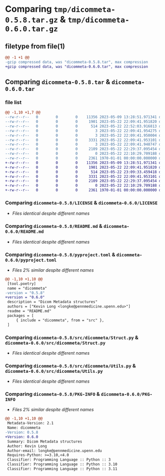 # Comparing `tmp/dicommeta-0.5.8.tar.gz` & `tmp/dicommeta-0.6.0.tar.gz`

## filetype from file(1)

```diff
@@ -1 +1 @@
-gzip compressed data, was "dicommeta-0.5.8.tar", max compression
+gzip compressed data, was "dicommeta-0.6.0.tar", max compression
```

## Comparing `dicommeta-0.5.8.tar` & `dicommeta-0.6.0.tar`

### file list

```diff
@@ -1,10 +1,7 @@
--rw-r--r--   0        0        0    11356 2023-05-09 13:28:51.971341 dicommeta-0.5.8/LICENSE
--rw-r--r--   0        0        0     1901 2023-05-22 22:09:41.951820 dicommeta-0.5.8/README.md
--rw-r--r--   0        0        0      514 2023-05-22 22:52:03.916813 dicommeta-0.5.8/pyproject.toml
--rw-r--r--   0        0        0        3 2023-05-22 22:09:41.954275 dicommeta-0.5.8/src/dicommeta/Instance.py
--rw-r--r--   0        0        0        3 2023-05-22 22:09:41.950004 dicommeta-0.5.8/src/dicommeta/Series.py
--rw-r--r--   0        0        0     3331 2023-05-22 22:09:41.953101 dicommeta-0.5.8/src/dicommeta/Struct.py
--rw-r--r--   0        0        0        3 2023-05-22 22:09:41.948747 dicommeta-0.5.8/src/dicommeta/Study.py
--rw-r--r--   0        0        0     2109 2023-05-22 22:29:37.095454 dicommeta-0.5.8/src/dicommeta/Utils.py
--rw-r--r--   0        0        0        0 2023-05-22 22:10:29.709188 dicommeta-0.5.8/src/dicommeta/__init__.py
--rw-r--r--   0        0        0     2361 1970-01-01 00:00:00.000000 dicommeta-0.5.8/PKG-INFO
+-rw-r--r--   0        0        0    11356 2023-05-09 13:28:51.971341 dicommeta-0.6.0/LICENSE
+-rw-r--r--   0        0        0     1901 2023-05-22 22:09:41.951820 dicommeta-0.6.0/README.md
+-rw-r--r--   0        0        0      514 2023-05-22 23:09:33.459418 dicommeta-0.6.0/pyproject.toml
+-rw-r--r--   0        0        0     3331 2023-05-22 22:09:41.953101 dicommeta-0.6.0/src/dicommeta/Struct.py
+-rw-r--r--   0        0        0     2109 2023-05-22 22:29:37.095454 dicommeta-0.6.0/src/dicommeta/Utils.py
+-rw-r--r--   0        0        0        0 2023-05-22 22:10:29.709188 dicommeta-0.6.0/src/dicommeta/__init__.py
+-rw-r--r--   0        0        0     2361 1970-01-01 00:00:00.000000 dicommeta-0.6.0/PKG-INFO
```

### Comparing `dicommeta-0.5.8/LICENSE` & `dicommeta-0.6.0/LICENSE`

 * *Files identical despite different names*

### Comparing `dicommeta-0.5.8/README.md` & `dicommeta-0.6.0/README.md`

 * *Files identical despite different names*

### Comparing `dicommeta-0.5.8/pyproject.toml` & `dicommeta-0.6.0/pyproject.toml`

 * *Files 2% similar despite different names*

```diff
@@ -1,10 +1,10 @@
 [tool.poetry]
 name = "dicommeta"
-version = "0.5.8"
+version = "0.6.0"
 description = "Dicom Metadata structures"
 authors = ["Kevin Long <longke@pennmedicine.upenn.edu>"]
 readme = "README.md"
 packages = [
     { include = "dicommeta", from = "src" },
 ]
```

### Comparing `dicommeta-0.5.8/src/dicommeta/Struct.py` & `dicommeta-0.6.0/src/dicommeta/Struct.py`

 * *Files identical despite different names*

### Comparing `dicommeta-0.5.8/src/dicommeta/Utils.py` & `dicommeta-0.6.0/src/dicommeta/Utils.py`

 * *Files identical despite different names*

### Comparing `dicommeta-0.5.8/PKG-INFO` & `dicommeta-0.6.0/PKG-INFO`

 * *Files 2% similar despite different names*

```diff
@@ -1,10 +1,10 @@
 Metadata-Version: 2.1
 Name: dicommeta
-Version: 0.5.8
+Version: 0.6.0
 Summary: Dicom Metadata structures
 Author: Kevin Long
 Author-email: longke@pennmedicine.upenn.edu
 Requires-Python: >=3.10,<4.0
 Classifier: Programming Language :: Python :: 3
 Classifier: Programming Language :: Python :: 3.10
 Classifier: Programming Language :: Python :: 3.11
```

